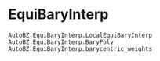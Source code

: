 # EquiBaryInterp

```@docs
AutoBZ.EquiBaryInterp.LocalEquiBaryInterp
AutoBZ.EquiBaryInterp.BaryPoly
AutoBZ.EquiBaryInterp.barycentric_weights
```
